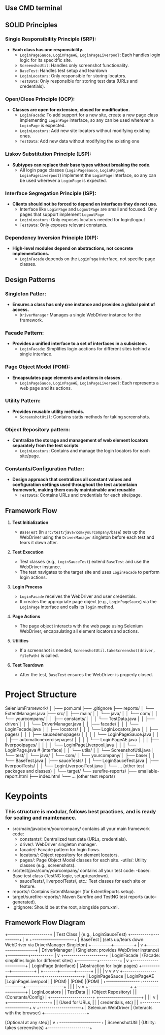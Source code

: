 ## Use CMD terminal

## SOLID Principles

### Single Responsibility Principle (SRP):
- **Each class has one responsibility.**
    - `LoginPageSauce`, `LoginPageAE`, `LoginPageLiverpool`: Each handles login logic for its specidfic site.
    - `ScreenshoUtil`: Handles only screenshot functionality.
    - `BaseTest`: Handles test setup and teardown
    - `LoginLocators`: Only responsible for storing locators.
    - `TestData`: Only responsible for storing test data (URLs and credentials).

### Open/Close Principle (OCP):
- **Classes are open for extension, closed for modification.**
    - `LoginFacade`: To add support for a new site, create a new page class implementing `LoginPage` interface,
        so any can be used wherever a `LoginPage` is expected.
    - `LoginLocators`: Add new site locators without modifying existing ones.
    - `TestData`: Add new data without modifying the existing one

### Liskov Substitution Principle (LSP):
- **Subtypes can replace their base types without breaking the code.**
    - All login page classes (`LoginPageSauce`, `LoginPageAE`, `LoginPageLiverpool`) implement the `LoginPage` interface,
        so any can be used wherever a `LoginPage` is expected.

### Interface Segregation Principle (ISP):
- **Clients should not be forced to depend on interfaces they do not use.**
    - Interface like `LoginPage` and `LogoutPage` are small and focused.
        Only pages that support implement `LogoutPage`
    - `LoginLocators`: Only exposes locators needed for login/logout
    - `TestData`: Only exposes relevant constants.

### Dependency Inversion Principle (DIP):
- **High-level modules depend on abstractions, not concrete implementations.**
    - `LoginFacade` depends on the `LoginPage` interface, not specific page classes.

## Design Patterns

### Singleton Patter:
- **Ensures a class has only one instance and provides a global point of access.**
    - `DriverManager` Manages a single WebDriver instance for the framework.

### Facade Pattern:
- **Provides a unified interface to a set of interfaces in a subsistem.**
    - `LoginFacade`: Simplifies login acctions for different sites behind a single interface.

### Page Object Model (POM):
- **Encapsulates page elements and actions in classes.**
    - `LoginPageSauce`, `LoginPageAE`, `LoginPageLiverpool`: Each represents a web page and its actions.

### Utility Pattern:
- **Provides reusable utility methods.**
    - `ScreenshotUtil`: Contains statis methods for taking screenshots.

### Object Repository pattern:
- **Centralize the storage and management of web element locators separately from the test scripts**
    - `LoginLocators`: Contains and manage the login locators for each site/page.

### Constants/Configuration Patter:
- **Design approach that centralizes all constant values and configuration settings used throughout the test**
    **automtaion framework, making them easily maintainable and reusable**
    - `TestData`: Contains URLs and credentials for each site/page.

## Framework Flow

1. **Test Initialization**
    - `BaseTest` (in `src/test/java/com/yourcompany/base`) sets up the WebDriver using the `DriverManager` singleton before each test and tears it down after.

2. **Test Execution**
    - Test classes (e.g., `LoginSauceTest`) extend `BaseTest` and use the WebDriver instance.
    - The test navigates to the target site and uses `LoginFacade` to perform login actions.

3. **Login Process**
    - `LoginFacade` receives the WebDriver and user credentials.
    - It creates the appropriate page object (e.g., `LoginPageSauce`) via the `LoginPage` interface and calls its `login` method.

4. **Page Actions**
    - The page object interacts with the web page using Selenium WebDriver, encapsulating all element locators and actions.

5. **Utilities**
    - If a screenshot is needed, `ScreenshotUtil.takeScreenshot(driver, filePath)` is called.

6. **Test Teardown**
    - After the test, `BaseTest` ensures the WebDriver is properly closed.


# Project Structure

SeleniumFramework/
│
├── pom.xml
├── .gitignore
├── reports/
│    └── ExtentManager.java
├── src/
│   ├── main/
│   │   └── java/
│   │        └── com/
│   │             └── yourcompany/
│   │                  ├── constants/
│   │                  │    └── TestData.java
│   │                  ├── driver/
│   │                  │    └── DriverManager.java
│   │                  ├── facade/
│   │                  │    └── LoginFacade.java
│   │                  ├── locators/
│   │                  │    └── LoginLocators.java
│   │                  ├── pages/
│   │                  │    ├── saucedemopages/
│   │                  │    │    └── LoginPageSauce.java
│   │                  │    ├── automationexercisepages/
│   │                  │    │    └── LoginPageAE.java
│   │                  │    ├── liverpoolpages/
│   │                  │    │    └── LoginPageLiverpool.java
│   │                  │    └── LoginPage.java   # (interface)
│   │                  └── utils/
│   │                       └── ScreenshotUtil.java
│   └── test/
│        └── java/
│             └── com/
│                  └── yourcompany/
│                       ├── base/
│                       │    └── BaseTest.java
│                       ├── sauceTests/
│                       │    └── LoginSauceTest.java
│                       ├── liverpoolTests/
│                       │    └── LoginLiverpoolTest.java
│                       └── ... (other test packages and classes)
│
└── target/
     └── surefire-reports/
          ├── emailable-report.html
          ├── index.html
          └── ... (other test reports)

# Keypoints
### This structure is modular, follows best practices, and is ready for scaling and maintenance.

- src/main/java/com/yourcompany/ contains all your main framework code:
    - constants/: Centralized test data (URLs, credentials).
    - driver/: WebDriver singleton manager.
    - facade/: Facade pattern for login flows.
    - locators/: Object repository for element locators.
    - pages/: Page Object Model classes for each site.
    -utils/: Utility classes (e.g., screenshots).
- src/test/java/com/yourcompany/ contains all your test code:
    -base/: Base test class (TestNG logic, setup/teardown).
    - sauceTests/, liverpoolTests/, etc.: Test classes for each site or feature.
- reports/: Contains ExtentManager (for ExtentReports setup).
- target/surefire-reports/: Maven Surefire and TestNG test reports (auto-generated).
- .gitignore: Should be at the root, alongside pom.xml.


## Framework Flow Diagram

+---------------------+
|     Test Class      |  (e.g., LoginSauceTest)
+----------+----------+
           |
           v
+---------------------+
|      BaseTest       |  (sets up/tears down WebDriver via DriverManager Singleton)
+----------+----------+
           |
           v
+---------------------+
|   DriverManager     |  (Singleton: provides WebDriver instance)
+----------+----------+
           |
           v
+---------------------+
|   LoginFacade       |  (Facade: simplifies login for different sites)
+----------+----------+
           |
           v
+-----------------------+
| LoginPage (interface) |  (Abstraction for login pages)
+-----------+-----------+
           |
   +-------+-------+-------+
   |       |       |       |
   v       v       v       v
+-----------------+-----------------+-------------------+
| LoginPageSauce  |  LoginPageAE    |LoginPageLiverpool |
| (POM)           |  (POM)          |(POM)              | 
+-----------------+-----------------+-------------------+
           |                |
           |                |
           v                v
+---------------------+   +---------------------+
|   LoginLocators     |   |     TestData        |
| (Object Repository) |   | (Constants/Config)  |
+---------------------+   +---------------------+
           |                |
           |                v
           |              +---------------------+
           |              |  (Used for URLs,    |
           |              |   credentials, etc) |
           |              +---------------------+
           v
+---------------------+
| Selenium WebDriver  |  (Interacts with the browser)
+---------------------+

[Optional at any step]
           |
           v
+---------------------+
|  ScreenshotUtil     |  (Utility: takes screenshots)
+---------------------+